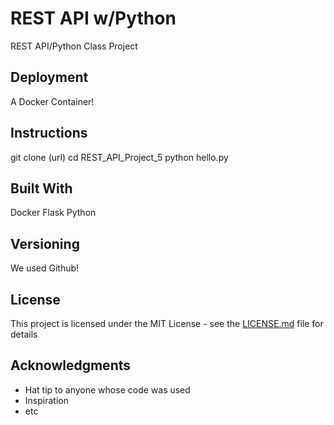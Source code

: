# REST API w/Python

REST API/Python Class Project

## Deployment
A Docker Container!

## Instructions
git clone (url)
cd REST_API_Project_5
python hello.py

## Built With

Docker
Flask
Python

## Versioning

We used Github!

## License

This project is licensed under the MIT License - see the [LICENSE.md](https://github.com/DK1515/REST_API_Project_4/blob/master/LICENSE) file for details

## Acknowledgments

* Hat tip to anyone whose code was used
* Inspiration
* etc
